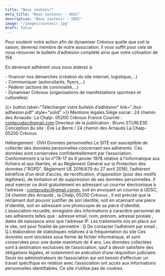 ```yaml
---
title: "Nous soutenir"
meta_title: "Nous soutenir - UDSC"
description: "Nous soutenir - UDSC"
image: "/images/soutenir.jpg"
draft: false
---
```


Pour soutenir notre action afin de dynamiser Crévoux quelle que soit la saison, devenez membre de notre association. Il vous suffit pour cela de nous retourner le bulletin d’adhésion complété ainsi que votre cotisation de 15€.

En devenant adhérent vous nous aiderez à:

\- financer nos démarches (création du site internet, logistique,…)<br>
\- Communiquer (autocollants, flyers,…)<br>
\- Fédérer (actions de convivialité,…)<br>
\- Dynamiser Crévoux (organisations de manifestations sportives et culturelles)<br>

{{< button label="Télécharger votre bulletin d’adhésion" link="./bul-adhesion.pdf" style="solid" >}}
Mentions légales
Siège social :
24 chemin des Arnauds- La Chalp- 05200 Crévoux
France
Courriel : contacudsc@gmail.com
Directeur de la publication : Bruno STURLESE
Conception du site :
Eve Le Berre / 24 chemin des Arnauds La Chalp- 05200 Crévoux

Hébergement :
OVH
 Données personnelles
 Le SITE est susceptible de collecter des données personnelles concernant ses adhérents.
Ces données sont conservées confidentiellement par l’association.
Conformément à la loi n°78-17 du 6 janvier 1978 relative à l’informatique aux fichiers et aux libertés, et au Règlement Général sur la Protection des données ("RGPD", Règlement UE 2016/679 du 27 avril 2016), l’adhérent bénéficie d’un droit d’accès, de rectification, d’opposition (pour des motifs légitimes), de limitation et de suppression de ses données personnelles. Il peut exercer ce droit gratuitement en adressant un courrier électronique à l’adresse : contacudsc@gmail.comm, soit en envoyant un courrier à UDSC, 24 chemin des Arnauds , la Chalp, 05200 Crévoux , Il est précisé que le  réclamant  doit pouvoir justifier de son identité, soit en scannant une pièce d'identité, soit en adressant  une photocopie de sa pièce d'identité.
L’association recueille, enregistre des informations à caractère personnel de ses adhérents telles que : adresse email, nom, prénom,  adresse postale , dates de naissance ainsi que l’adresse IP. Les traitements mis en place sur le site, ont pour finalité de permettre :
	De contacter l’adhérent par email ;
	L’élaboration de statistiques relatives à la fréquentation du site
Ces données sont stockées sous forme de fichier informatique, et sont conservées pour une durée maximum de 4 ans.
Les données collectées sont à destination exclusives de l’association, sauf à devoir satisfaire des obligations légales, et notamment en exécution d’une réquisition judiciaire.
Seuls les administrateurs de l’association qui ont besoin d’effectuer un travail spécifique en relation avec l’association  ont accès aux informations personnelles identifiables.
Ce site n’utilise pas de cookies.  
